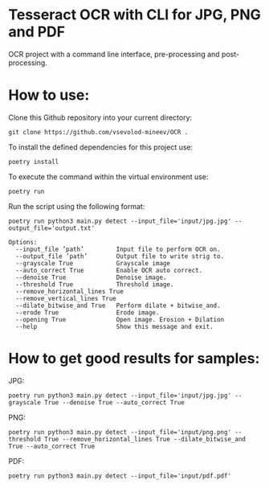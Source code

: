# Tesseract OCR with CLI for JPG, PNG and PDF

OCR project with a command line interface, pre-processing and post-processing.

# How to use:
Clone this Github repository into your current directory:
```
git clone https://github.com/vsevolod-mineev/OCR .
```
To install the defined dependencies for this project use:
```
poetry install
```
To execute the command within the virtual environment use:
```
poetry run
```

Run the script using the following format:
```
poetry run python3 main.py detect --input_file='input/jpg.jpg' --output_file='output.txt'
```
```
Options:
  --input_file ’path’         Input file to perform OCR on.
  --output_file ’path’        Output file to write strig to.
  --grayscale True            Grayscale image
  --auto_correct True         Enable OCR auto correct.
  --denoise True              Denoise image.
  --threshold True            Threshold image.
  --remove_horizontal_lines True   
  --remove_vertical_lines True 
  --dilate_bitwise_and True   Perform dilate + bitwise_and.
  --erode True                Erode image.
  --opening True              Open image. Erosion + Dilation
  --help                      Show this message and exit.
```

# How to get good results for samples:

JPG:
```
poetry run python3 main.py detect --input_file='input/jpg.jpg' --grayscale True --denoise True --auto_correct True
```
PNG:
```
poetry run python3 main.py detect --input_file='input/png.png' --threshold True --remove_horizontal_lines True --dilate_bitwise_and True --auto_correct True
```
PDF:
```
poetry run python3 main.py detect --input_file='input/pdf.pdf'
```
